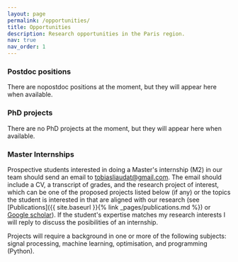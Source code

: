 ```yaml
---
layout: page
permalink: /opportunities/
title: Opportunities
description: Research opportunities in the Paris region.
nav: true
nav_order: 1
---
```



### Postdoc positions

There are nopostdoc positions at the moment, but they will appear here when available.


### PhD projects

There are no PhD projects at the moment, but they will appear here when available.


### Master Internships


Prospective students interested in doing a Master's internship (M2) in our team should send an email to [tobiasliaudat@gmail.com](mailto:tobiasliaudat@gmail.com). The email should include a CV, a transcript of grades, and the research project of interest, which can be one of the proposed projects listed below (if any) or the topics the student is interested in that are aligned with our research (see [Publications]({{ site.baseurl }}{% link _pages/publications.md %}) or [Google scholar](https://scholar.google.com/citations?user=5YLM_sEAAAAJ)). If the student's expertise matches my research interests I will reply to discuss the posibilities of an internship. 

Projects will require a background in one or more of the following subjects: signal processing, machine learning, optimisation, and programming (Python).


<!-- - **Intenship project**: _Point Spread Function Modelling with Neural Fields and a Differentiable Optical Model._ Details [here](/assets/opportunities/2024_internship_offer_n1.pdf).

- **Intenship project**: _Deep Plug-and-Play Optical Priors for Ground-Based Point Spread Function Models._ Details [here](/assets/opportunities/2024_internship_offer_n2.pdf). -->

